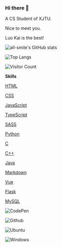 ### Hi there 👋

<!--
**sunfishlk/sunfishlk** is a ✨ _special_ ✨ repository because its `README.md` (this file) appears on your GitHub profile.

Here are some ideas to get you started:

- 🔭 I’m currently working on ...
- 🌱 I’m currently learning ...
- 👯 I’m looking to collaborate on ...
- 🤔 I’m looking for help with ...
- 💬 Ask me about ...
- 📫 How to reach me: ...
- 😄 Pronouns: ...
- ⚡ Fun fact: ...
-->
A CS Student of XJTU.

Nice to meet you.

Luo Kai is the best!

![all-smile's GitHub stats](https://github-readme-stats.vercel.app/api?username=sunfishlk&show_icons=true&theme=tokyonight)

![Top Langs](https://github-readme-stats.vercel.app/api/top-langs/?username=sunfishlk&layout=compact&theme=tokyonight)

![Visitor Count](https://profile-counter.glitch.me/sunfishlk/count.svg)


**Skills**

[HTML](https://img.shields.io/badge/HTML5-E34F26?style=for-the-badge&logo=html5&logoColor=white)

[CSS](https://img.shields.io/badge/CSS3-1572B6?style=for-the-badge&logo=css3&logoColor=white)

[JavaScript](https://img.shields.io/badge/JavaScript-F7DF1E?style=for-the-badge&logo=javascript&logoColor=black)

[TypeScript](https://img.shields.io/badge/TypeScript-007ACC?style=for-the-badge&logo=typescript&logoColor=white)

[SASS](https://img.shields.io/badge/Sass-CC6699?style=for-the-badge&logo=sass&logoColor=white)

[Python](https://img.shields.io/badge/Python-14354C?style=for-the-badge&logo=python&logoColor=white)

[C](https://img.shields.io/badge/C-00599C?style=for-the-badge&logo=c&logoColor=white)

[C++](https://img.shields.io/badge/C%2B%2B-00599C?style=for-the-badge&logo=c%2B%2B&logoColor=white)

[Java](https://img.shields.io/badge/Java-ED8B00?style=for-the-badge&logo=openjdk&logoColor=white)

[Markdown](https://img.shields.io/badge/Markdown-000000?style=for-the-badge&logo=markdown&logoColor=white)

[Vue](https://img.shields.io/badge/Vue.js-35495E?style=for-the-badge&logo=vue.js&logoColor=4FC08D)

[Flask](https://img.shields.io/badge/Flask-000000?style=for-the-badge&logo=flask&logoColor=white)

[MySQL](https://img.shields.io/badge/MySQL-00000F?style=for-the-badge&logo=mysql&logoColor=white)

![CodePen](https://img.shields.io/badge/Codepen-000000?style=for-the-badge&logo=codepen&logoColor=white)

![Github](https://img.shields.io/badge/GitHub-100000?style=for-the-badge&logo=github&logoColor=white)

![Ubuntu](https://img.shields.io/badge/Ubuntu-E95420?style=for-the-badge&logo=ubuntu&logoColor=white)

![Windows](https://img.shields.io/badge/Windows-0078D6?style=for-the-badge&logo=windows&logoColor=white)

